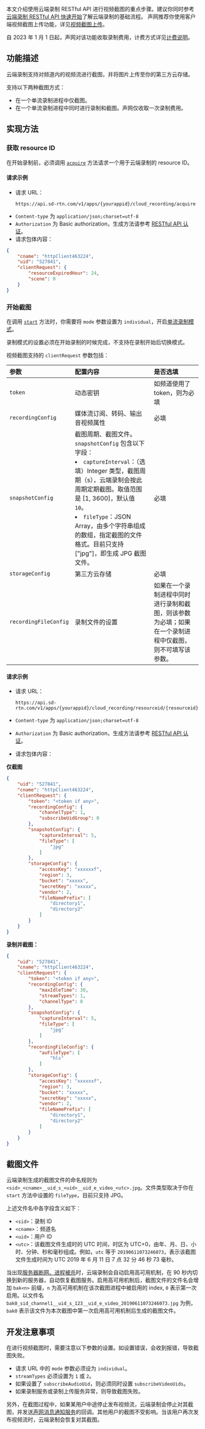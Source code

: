 本文介绍使用云端录制 RESTful API 进行视频截图的重点步骤。建议你同时参考[云端录制 RESTful API 快速开始](https://docs.agora.io/cn/cloud-recording/cloud_recording_rest)了解云端录制的基础流程。
声网推荐你使用客户端视频截图上传功能，详见[视频截图上传](https://docs.agora.io/cn/live-streaming-premium-4.x/content_inspect_ng?platform=All%20Platforms)。

<div class="alert info">自 2023 年 1 月 1 日起，声网对该功能收取录制费用，计费方式详见<a href="https://docs.agora.io/cn/cloud-recording/billing_cloud_recording?platform=RESTful">计费说明</a>。</div>

## 功能描述

云端录制支持对频道内的视频流进行截图，并将图片上传至你的第三方云存储。

支持以下两种截图方式：

- 在一个单流录制进程中仅截图。
- 在一个单流录制进程中同时进行录制和截图。声网仅收取一次录制费用。


## 实现方法

### 获取 resource ID

在开始录制前，必须调用 [`acquire`](https://docs.agora.io/cn/cloud-recording/cloud_recording_api_acquire?platform=RESTful) 方法请求一个用于云端录制的 resource ID。

#### 请求示例

- 请求 URL：
    ```http
    https://api.sd-rtn.com/v1/apps/{yourappid}/cloud_recording/acquire
    ```
- `Content-type` 为 `application/json;charset=utf-8`
- `Authorization` 为 Basic authorization，生成方法请参考 [RESTful API 认证](https://docs.agora.io/cn/faq/restful_authentication)。
- 请求包体内容：

```json
{
    "cname": "httpClient463224",
    "uid": "527841",
    "clientRequest": {
        "resourceExpiredHour": 24,
        "scene": 0
    }
}
```

### 开始截图

在调用  [`start`](https://docs.agora.io/cn/cloud-recording/cloud_recording_api_start?platform=RESTful) 方法时，你需要将 `mode` 参数设置为 `individual`，开启[单流录制模式](https://docs.agora.io/cn/Agora%20Platform/individual_recording_mode)。

<div class="alert note">录制模式的设置必须在开始录制的时候完成，不支持在录制开始后切换模式。</div>

视频截图支持的 `clientRequest` 参数包括：

| 参数              | 配置内容                         | 是否选填                     |
| :---------------- | :------------------------------- | :--------------------------- |
| `token`           | 动态密钥                         | 如频道使用了 token，则为必填 |
| `recordingConfig` | 媒体流订阅、转码、输出音视频属性 | 必填                         |
| `snapshotConfig`  | 截图周期、截图文件。`snapshotConfig` 包含以下字段：<li>`captureInterval`：（选填）Integer 类型，截图周期（s），云端录制会按此周期定期截图。取值范围是 [1, 3600]，默认值 `10`。</li><li>`fileType`：JSON Array，由多个字符串组成的数组，指定截图的文件格式。目前只支持 ["jpg"]，即生成 JPG 截图文件。</li>               | 必填                         |
| `storageConfig`   | 第三方云存储                     | 必填                         |
| `recordingFileConfig`   | 录制文件的设置                | 如果在一个录制进程中同时进行录制和截图，则该参数为必填；如果在一个录制进程中仅截图，则不可填写该参数。                  |

#### 请求示例

- 请求 URL：
    ```http
    https://api.sd-rtn.com/v1/apps/{yourappid}/cloud_recording/resourceid/{resourceid}/mode/individual/start
    ```

- `Content-type` 为 `application/json;charset=utf-8`
- `Authorization` 为 Basic authorization，生成方法请参考 [RESTful API 认证](https://docs.agora.io/cn/faq/restful_authentication)。
- 请求包体内容：

**仅截图**
```json
{
    "uid": "527841",
    "cname": "httpClient463224",
    "clientRequest": {
        "token": "<token if any>",
        "recordingConfig": {
            "channelType": 1,
            "subscribeUidGroup": 0
        },
        "snapshotConfig": {
            "captureInterval": 5,
            "fileType": [
                "jpg"
            ]
        },
        "storageConfig": {
            "accessKey": "xxxxxxf",
            "region": 3,
            "bucket": "xxxxx",
            "secretKey": "xxxxx",
            "vendor": 2,
            "fileNamePrefix": [
                "directory1",
                "directory2"
            ]
        }
    }
}
```

**录制并截图：**
```json
{
    "uid": "527841",
    "cname": "httpClient463224",
    "clientRequest": {
        "token": "<token if any>",
        "recordingConfig": {
            "maxIdleTime": 30,
            "streamTypes": 1,
            "channelType": 0
        },
        "snapshotConfig": {
            "captureInterval": 5,
            "fileType": [
                "jpg"
            ]
        },
        "recordingFileConfig": {
            "avFileType": [
                "hls"
            ]
        },
        "storageConfig": {
            "accessKey": "xxxxxxf",
            "region": 3,
            "bucket": "xxxxx",
            "secretKey": "xxxxx",
            "vendor": 2,
            "fileNamePrefix": [
                "directory1",
                "directory2"
            ]
        }
    }
}
```

## 截图文件

云端录制生成的截图文件的命名规则为 `<sid>_<cname>__uid_s_<uid>__uid_e_video_<utc>.jpg`。文件类型取决于你在 `start` 方法中设置的 `fileType`，目前只支持 JPG。

上述文件名中各字段含义如下：

- `<sid>`：录制 ID
- `<cname>`：频道名
- `<uid>`：用户 ID
- `<utc>`：该截图文件生成时的 UTC 时间，时区为 UTC+0，由年、月、日、小时、分钟、秒和毫秒组成。例如，`utc` 等于 `20190611073246073`，表示该截图文件生成时间为 UTC 2019 年 6 月 11 日 7 点 32 分 46 秒 73 毫秒。

当出现[服务器断网、进程被杀](https://docs.agora.io/cn/faq/high-availability)时，云端录制会自动启用高可用机制，在 90 秒内切换到新的服务器，自动恢复截图服务。启用高可用机制后，截图文件的文件名会增加 `bak<n>` 前缀，`n` 为高可用机制在该次截图进程中被启用的 index, `0` 表示第一次启用。以文件名 `bak0_sid_channel1__uid_s_123__uid_e_video_20190611073246073.jpg` 为例，`bak0` 表示该文件为本次截图中第一次启用高可用机制后生成的截图文件。

## 开发注意事项

在进行视频截图时，需要注意以下参数的设置。如设置错误，会收到报错，导致截图失败。

- 请求 URL 中的 `mode` 参数必须设为 `individual`。
- `streamTypes` 必须设置为 `1` 或 `2`。
- 如果设置了 `subscribeAudioUid`，则必须同时设置 `subscribeVideoUids`。
- 如果录制服务或录制上传服务异常，则导致截图失败。

另外，在截图过程中，如果某用户中途停止发布视频流，云端录制会停止对其截图，并发送[声网消息通知服务](https://docs.agora.io/cn/cloud-recording/cloud_recording_callback_rest)的回调。其他用户的截图不受影响。当该用户再次发布视频流时，云端录制会恢复对其截图。
